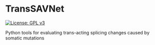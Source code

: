 # TransSAVNet

[![License: GPL v3](https://img.shields.io/badge/License-GPL%20v3-blue.svg)](https://www.gnu.org/licenses/gpl-3.0)

Python tools for evaluating trans-acting splicing changes caused by somatic mutations
